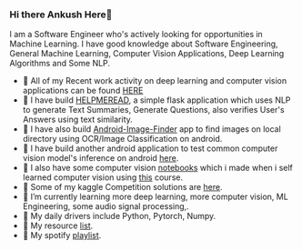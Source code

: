 ### Hi there Ankush Here👋

I am a Software Engineer who's actively looking for opportunities in Machine Learning. I have good knowledge about Software Engineering, General Machine Learning, Computer Vision Applications, Deep Learning Algorithms and Some NLP.

- 🔭 All of my Recent work activity on deep learning and computer vision applications can be found [HERE](https://github.com/Anku5hk/The_ML_Workflow/)
- 🔭 I have build [HELPMEREAD](https://github.com/Anku5hk/Help-Me-Read), a simple flask application which uses NLP to generate Text Summaries, Generate Questions, also verifies User's Answers using text similarity.
- 🔭 I have also build [Android-Image-Finder](https://github.com/Anku5hk/Image-Finder-Android) app to find images on local directory using OCR/Image Classification on android.
- 🔭 I have build another android application to test common computer vision model's inference on android [here](https://github.com/Anku5hk/Android-Model-Tester).
- 🔭 I also have some computer vision [notebooks](https://github.com/Anku5hk/The_ML_Workflow/tree/master/Image%20processing) which i made when i self learned computer vision using [this](http://www.cs.ucf.edu/courses/cap6411/cap5415/) course.
- 🔭 Some of my kaggle Competition solutions are [here](https://github.com/Anku5hk/The_ML_Workflow/tree/master/Kaggle%20competitions%20solutions).
- 🌱 I’m currently learning more deep learning, more computer vision, ML Engineering, some audio signal processing,.
- 🔭 My daily drivers include Python, Pytorch, Numpy.
- 📃 My resource [list](https://github.com/Anku5hk/The_ML_Workflow/blob/master/my_resources_list.md).
- 🎵 My spotify [playlist]().

